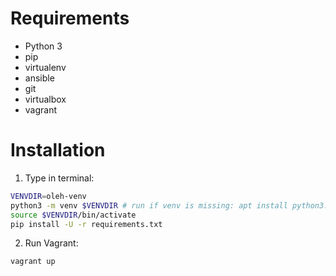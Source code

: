 # Requirements
- Python 3
- pip
- virtualenv
- ansible
- git
- virtualbox
- vagrant

# Installation
1. Type in terminal:
```bash
VENVDIR=oleh-venv
python3 -m venv $VENVDIR # run if venv is missing: apt install python3.12-venv
source $VENVDIR/bin/activate
pip install -U -r requirements.txt
```
2. Run Vagrant:
```bash
vagrant up
```